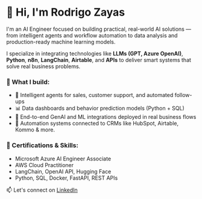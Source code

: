 # 👋 Hi, I'm Rodrigo Zayas

I'm an AI Engineer focused on building practical, real-world AI solutions — from intelligent agents and workflow automation to data analysis and production-ready machine learning models.

I specialize in integrating technologies like **LLMs (GPT, Azure OpenAI)**, **Python**, **n8n**, **LangChain**, **Airtable**, and **APIs** to deliver smart systems that solve real business problems.

### 💼 What I build:
- 🤖 Intelligent agents for sales, customer support, and automated follow-ups
- 📊 Data dashboards and behavior prediction models (Python + SQL)
- 🧠 End-to-end GenAI and ML integrations deployed in real business flows
- 🔗 Automation systems connected to CRMs like HubSpot, Airtable, Kommo & more.

### 🚀 Certifications & Skills:
- Microsoft Azure AI Engineer Associate 
- AWS Cloud Practitioner 
- LangChain, OpenAI API, Hugging Face
- Python, SQL, Docker, FastAPI, REST APIs
 
📫 Let's connect on [LinkedIn](https://www.linkedin.com/in/rodrigozayas)


